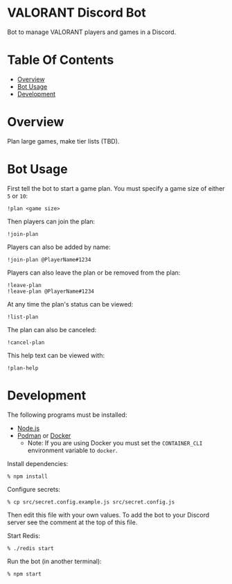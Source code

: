 # VALORANT Discord Bot
Bot to manage VALORANT players and games in a Discord.

# Table Of Contents
- [Overview](#overview)
- [Bot Usage](#bot-usage)
- [Development](#development)

# Overview
Plan large games, make tier lists (TBD).

# Bot Usage
First tell the bot to start a game plan. You must specify a game size of either
`5` or `10`:

```
!plan <game size>
```

Then players can join the plan:

```
!join-plan
```

Players can also be added by name:

```
!join-plan @PlayerName#1234
```

Players can also leave the plan or be removed from the plan:

```
!leave-plan
!leave-plan @PlayerName#1234
```

At any time the plan's status can be viewed:

```
!list-plan
```

The plan can also be canceled:

```
!cancel-plan
```

This help text can be viewed with:

```
!plan-help
```

# Development
The following programs must be installed:

- [Node.js](https://nodejs.org)
- [Podman](https://podman.io) or [Docker](https://docker.com)
  - Note: If you are using Docker you must set the `CONTAINER_CLI` environment
	variable to `docker`.
	
Install dependencies:

```
% npm install
```

Configure secrets:

```
% cp src/secret.config.example.js src/secret.config.js
```

Then edit this file with your own values. To add the bot to your Discord server
see the comment at the top of this file.

Start Redis:

```
% ./redis start
```

Run the bot (in another terminal):

```
% npm start
```
